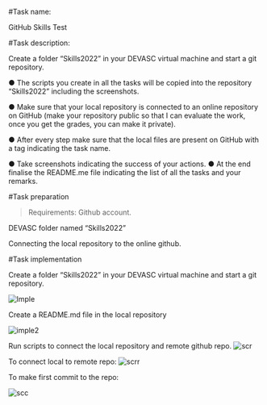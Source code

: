 #Task name:

GitHub Skills Test

#Task description:

Create a folder “Skills2022” in your DEVASC virtual machine and start a git repository.

● The scripts you create in all the tasks will be copied into the repository “Skills2022” including the screenshots.

● Make sure that your local repository is connected to an online repository on GitHub (make your repository public so that I can evaluate the work, once you get the grades, you can make it private).


● After every step make sure that the local files are present on GitHub with a tag indicating the task name.

● Take screenshots indicating the success of your actions.
● At the end finalise the README.me file indicating the list of all the tasks and your remarks.

#Task preparation 

> Requirements:
Github account.

DEVASC folder named “Skills2022” 

Connecting the local repository to the online github.

#Task implementation 

Create a folder “Skills2022” in your DEVASC virtual machine and start a git repository.

![Imple](https://user-images.githubusercontent.com/58246129/192378469-097fc9a0-216f-40ef-8773-dfcafc2ae714.png)

Create a README.md file in the local repository

![imple2](https://user-images.githubusercontent.com/58246129/192378572-f4cc8a80-e11d-498b-ba8a-3094e838ba52.png)

Run scripts to connect the local repository and remote github repo.
![scr](https://user-images.githubusercontent.com/58246129/192378794-40f18944-1a56-4341-8619-4bdbdd98e700.png)

To connect local to remote repo:
![scrr](https://user-images.githubusercontent.com/58246129/192378929-3ab043c7-0c3f-4b41-86a6-1fc4ae8ec634.png)


To make first commit to the repo:

![scc](https://user-images.githubusercontent.com/58246129/192378981-a5f4f75d-ee99-4f04-b167-6283fcee2815.png)






